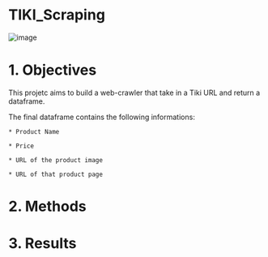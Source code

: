 # TIKI_Scraping
![image](https://user-images.githubusercontent.com/81749639/135404118-90f9e6bd-5bdd-4207-ac9a-f43d8e028ee0.png)
# 1. Objectives
This projetc aims to build a web-crawler that take in a Tiki URL and return a dataframe. 

The final dataframe contains the following informations: 

    * Product Name
    
    * Price
    
    * URL of the product image
    
    * URL of that product page
# 2. Methods
# 3. Results
